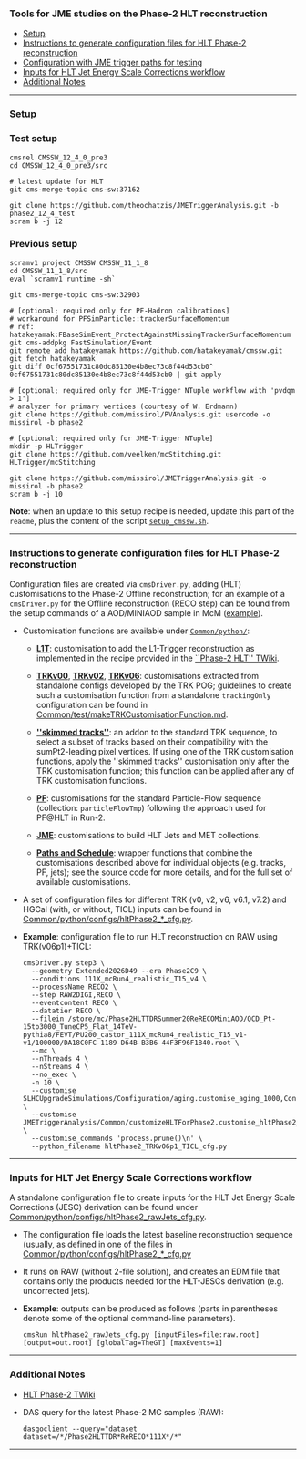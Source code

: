 ### Tools for JME studies on the Phase-2 HLT reconstruction
* [Setup](#setup)
* [Instructions to generate configuration files for HLT Phase-2 reconstruction](#instructions-to-generate-configuration-files-for-hlt-phase-2-reconstruction)
* [Configuration with JME trigger paths for testing](#configuration-with-jme-trigger-paths-for-testing)
* [Inputs for HLT Jet Energy Scale Corrections workflow](#inputs-for-hlt-jet-energy-scale-corrections-workflow)
* [Additional Notes](#additional-notes)

----------

### Setup
### Test setup 

```shell
cmsrel CMSSW_12_4_0_pre3
cd CMSSW_12_4_0_pre3/src

# latest update for HLT
git cms-merge-topic cms-sw:37162

git clone https://github.com/theochatzis/JMETriggerAnalysis.git -b phase2_12_4_test
scram b -j 12
```
### Previous setup
```shell
scramv1 project CMSSW CMSSW_11_1_8
cd CMSSW_11_1_8/src
eval `scramv1 runtime -sh`

git cms-merge-topic cms-sw:32903

# [optional; required only for PF-Hadron calibrations]
# workaround for PFSimParticle::trackerSurfaceMomentum
# ref: hatakeyamak:FBaseSimEvent_ProtectAgainstMissingTrackerSurfaceMomentum
git cms-addpkg FastSimulation/Event
git remote add hatakeyamak https://github.com/hatakeyamak/cmssw.git
git fetch hatakeyamak
git diff 0cf67551731c80dc85130e4b8ec73c8f44d53cb0^ 0cf67551731c80dc85130e4b8ec73c8f44d53cb0 | git apply

# [optional; required only for JME-Trigger NTuple workflow with 'pvdqm > 1']
# analyzer for primary vertices (courtesy of W. Erdmann)
git clone https://github.com/missirol/PVAnalysis.git usercode -o missirol -b phase2

# [optional; required only for JME-Trigger NTuple]
mkdir -p HLTrigger
git clone https://github.com/veelken/mcStitching.git HLTrigger/mcStitching

git clone https://github.com/missirol/JMETriggerAnalysis.git -o missirol -b phase2
scram b -j 10
```
**Note**: when an update to this setup recipe is needed,
update this part of the `readme`, plus the content of the script
[`setup_cmssw.sh`](https://github.com/missirol/JMETriggerAnalysis/tree/phase2/setup_cmssw.sh).

----------

### Instructions to generate configuration files for HLT Phase-2 reconstruction

Configuration files are created via `cmsDriver.py`,
adding (HLT) customisations to the Phase-2 Offline reconstruction;
for an example of a `cmsDriver.py` for the Offline reconstruction (RECO step)
can be found from the setup commands of a AOD/MINIAOD sample in McM
([example](https://cms-pdmv.cern.ch/mcm/public/restapi/requests/get_setup/TSG-Phase2HLTTDRWinter20RECOMiniAOD-00010)).

 * Customisation functions are available under
   [`Common/python/`](https://github.com/missirol/JMETriggerAnalysis/tree/phase2/Common/python):

   - [**L1T**](https://github.com/missirol/JMETriggerAnalysis/blob/phase2/Common/python/hltPhase2_L1T.py#L4):
     customisation to add the L1-Trigger reconstruction as implemented in the recipe provided in the
     [``Phase-2 HLT'' TWiki](https://twiki.cern.ch/twiki/bin/view/CMS/HighLevelTriggerPhase2?rev=69#Running_and_using_the_L1T_result).

   - [**TRKv00**](https://github.com/missirol/JMETriggerAnalysis/blob/phase2/Common/python/hltPhase2_TRKv00.py#L3),
     [**TRKv02**](https://github.com/missirol/JMETriggerAnalysis/blob/phase2/Common/python/hltPhase2_TRKv02.py#L3),
     [**TRKv06**](https://github.com/missirol/JMETriggerAnalysis/blob/phase2/Common/python/hltPhase2_TRKv06.py#L3):
     customisations extracted from standalone configs developed by the TRK POG;
     guidelines to create such a customisation function
     from a standalone `trackingOnly` configuration can be found in
     [Common/test/makeTRKCustomisationFunction.md](https://github.com/missirol/JMETriggerAnalysis/blob/phase2/Common/test/makeTRKCustomizationFunction.md).

   - [**''skimmed tracks''**](https://github.com/missirol/JMETriggerAnalysis/blob/phase2/Common/python/hltPhase2_skimmedTracks.py#L3):
     an addon to the standard TRK sequence,
     to select a subset of tracks based on their compatibility
     with the sumPt2-leading pixel vertices.
     If using one of the TRK customisation functions,
     apply the ''skimmed tracks'' customisation only after the TRK customisation function;
     this function can be applied after any of TRK customisation functions.

   - [**PF**](https://github.com/missirol/JMETriggerAnalysis/blob/phase2/Common/python/hltPhase2_PF.py#L13):
     customisations for the standard Particle-Flow sequence (collection: `particleFlowTmp`)
     following the approach used for PF@HLT in Run-2.

   - [**JME**](https://github.com/missirol/JMETriggerAnalysis/blob/phase2/Common/python/hltPhase2_JME.py#L13):
     customisations to build HLT Jets and MET collections.

   - [**Paths and Schedule**](https://github.com/missirol/JMETriggerAnalysis/blob/phase2/Common/python/customizeHLTForPhase2.py):
     wrapper functions that combine the customisations described above for individual objects (e.g. tracks, PF, jets);
     see the source code for more details, and for the full set of available customisations.

 * A set of configuration files for different TRK (v0, v2, v6, v6.1, v7.2) and HGCal (with, or without, TICL) inputs can be found in
   [Common/python/configs/hltPhase2_*_cfg.py](https://github.com/missirol/JMETriggerAnalysis/tree/phase2/Common/python/configs).

 * **Example**: configuration file to run HLT reconstruction on RAW using TRK(v06p1)+TICL:
   ```shell
   cmsDriver.py step3 \
     --geometry Extended2026D49 --era Phase2C9 \
     --conditions 111X_mcRun4_realistic_T15_v4 \
     --processName RECO2 \
     --step RAW2DIGI,RECO \
     --eventcontent RECO \
     --datatier RECO \
     --filein /store/mc/Phase2HLTTDRSummer20ReRECOMiniAOD/QCD_Pt-15to3000_TuneCP5_Flat_14TeV-pythia8/FEVT/PU200_castor_111X_mcRun4_realistic_T15_v1-v1/100000/DA18C0FC-1189-D64B-B3B6-44F3F96F1840.root \
     --mc \
     --nThreads 4 \
     --nStreams 4 \
     --no_exec \
     -n 10 \
     --customise SLHCUpgradeSimulations/Configuration/aging.customise_aging_1000,Configuration/DataProcessing/Utils.addMonitoring \
     --customise JMETriggerAnalysis/Common/customizeHLTForPhase2.customise_hltPhase2_scheduleJMETriggers_TRKv06p1_TICL \
     --customise_commands 'process.prune()\n' \
     --python_filename hltPhase2_TRKv06p1_TICL_cfg.py
   ```

----------

### Inputs for HLT Jet Energy Scale Corrections workflow

A standalone configuration file to create inputs
for the HLT Jet Energy Scale Corrections (JESC) derivation
can be found under
[Common/python/configs/hltPhase2_rawJets_cfg.py](https://github.com/missirol/JMETriggerAnalysis/blob/phase2/Common/python/configs/hltPhase2_rawJets_cfg.py).

  * The configuration file loads the latest baseline reconstruction sequence
    (usually, as defined in one of the files in
    [Common/python/configs/hltPhase2_*_cfg.py](https://github.com/missirol/JMETriggerAnalysis/tree/phase2/Common/python/configs)

  * It runs on RAW (without 2-file solution),
    and creates an EDM file that contains
    only the products needed for
    the HLT-JESCs derivation
    (e.g. uncorrected jets).

  * **Example**: outputs can be produced as follows
    (parts in parentheses denote some of the optional command-line parameters).
    ```
    cmsRun hltPhase2_rawJets_cfg.py [inputFiles=file:raw.root] [output=out.root] [globalTag=TheGT] [maxEvents=1]
    ```

----------

### Additional Notes

 * [HLT Phase-2 TWiki](https://twiki.cern.ch/twiki/bin/viewauth/CMS/HighLevelTriggerPhase2)

 * DAS query for the latest Phase-2 MC samples (RAW):
   ```shell
   dasgoclient --query="dataset dataset=/*/Phase2HLTTDR*ReRECO*111X*/*"
   ```

----------
